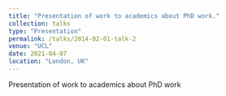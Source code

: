 ```yaml
---
title: "Presentation of work to academics about PhD work."
collection: talks
type: "Presentation"
permalink: /talks/2014-02-01-talk-2
venue: "UCL"
date: 2021-04-07
location: "London, UK"
---
```


Presentation of work to academics about PhD work
